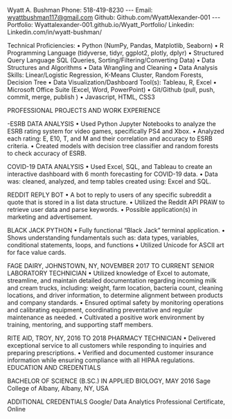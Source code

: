 Wyatt A. Bushman
Phone: 518-419-8230   ---   Email: wyattbushman117@gmail.com
Github: Github.com/WyattAlexander-001 --- Portfolio: Wyattalexander-001.github.io/Wyatt_Portfolio/
Linkedin: Linkedin.com/in/wyatt-bushman/


Technical Proficiencies: 
•	Python (NumPy, Pandas, Matplotlib, Seaborn) 
•	R Programming Language (tidyverse, tidyr, ggplot2, plotly, dplyr)
•	Structured Query Language SQL (Queries, Sorting/Filtering/Converting Data) 
•	Data Structures and Algorithms 
•	Data Wrangling and Cleaning
•	Data Analysis Skills: Linear/Logistic Regression, K-Means Cluster, Random Forests, Decision Tree
•	Data Visualization/Dashboard Tool(s): Tableau, R, Excel
•	Microsoft Office Suite (Excel, Word, PowerPoint)
•	Git/Github (pull, push, commit, merge, publish )
•	Javascript, HTML, CSS3

PROFESSIONAL PROJECTS AND WORK EXPERIENCE

-ESRB DATA ANALYSIS
•	Used Python Jupyter Notebooks to analyze the ESRB rating system for video games, specifically PS4 and Xbox.
•	Analyzed each rating: E, E10, T, and M and their correlation and accuracy to ESRB criteria.
•	Created models with decision tree classifier and random forests to check accuracy of ESRB.

COVID-19 DATA ANALYSIS
•	Used Excel, SQL, and Tableau to create an interactive dashboard with 6 month forecasting for COVID-19 data. 
•	Data was: cleaned, analyzed, and temp tables created using: Excel and SQL.

REDDIT REPLY BOT
•	A bot to reply to users of any specific subreddit a quote that is stored in a list data structure.
•	Utilized the Reddit API PRAW to retrieve user data and parse keywords.
•	Possible application(s) in marketing and advertisement.

BLACK JACK PYTHON
•	Fully functional “Black Jack” terminal application. 
•	Shows understanding fundamentals such as: data types, variables, conditional statements, loops, and functions
•	Utilized Unicode for ASCII art for face value cards.

FAGE DAIRY, JOHNSTOWN, NY, NOVEMBER 2017 TO CURRENT
SENIOR LABORATORY TECHNICIAN
•	Utilized knowledge of Excel to automate, streamline, and maintain detailed documentation regarding incoming milk and cream trucks, including: weight, farm location, bacteria count, cleaning locations, and driver information, to determine alignment between products and company standards.
•	Ensured optimal safety by monitoring operations and calibrating equipment, coordinating preventative and regular maintenance as needed.
•	Cultivated a positive work environment by training, mentoring, and supporting staff members.

RITE AID, TROY, NY, 2016 TO 2018
PHARMACY TECHNICIAN
•	Delivered exceptional service to all customers while responding to inquiries and preparing prescriptions.
•	Verified and documented customer insurance information while ensuring compliance with all HIPAA regulations.
EDUCATION AND CREDENTIALS

BACHELOR OF SCIENCE (B.SC.) IN APPLIED BIOLOGY, MAY 2016
Sage College of Albany, Albany, NY, USA

ADDITIONAL CREDENTIALS
Google/ Data Analytics Professional Certificate, Online

